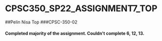 # CPSC350_SP22_ASSIGNMENT7_TOP
##Pelin Nisa Top
###CPSC-350-02
#### Completed majority of the assignment. Couldn't complete 6, 12, 13. 



